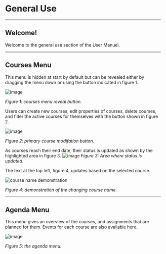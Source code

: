 # General Use
---------------
## Welcome! 
Welcome to the general use section of the User Manuel. 

---------------
## Courses Menu 
This menu is hidden at start by default but can be revealed either by dragging the menu down or using the button indicated in figure 1.

![image](https://github.com/Nicholas-J-Norris/Course-Pilot/assets/37165090/92ba79e4-2643-4e5c-96d5-bc5f2b89a7da)

*Figure 1: courses menu reveal button.*

Users can create new courses, edit properties of courses, delete courses, and filter the active courses for themselves with the button shown in figure 2. 

![image](https://github.com/Nicholas-J-Norris/Course-Pilot/assets/37165090/f67dab97-9ee2-4471-9a69-86b9eb286155)

*Figure 2: primary course modifation button.*

As courses reach their end date, their status is updated as shown by the highlighted area in figure 3. 
![image](https://github.com/Nicholas-J-Norris/Course-Pilot/assets/37165090/83d0b0d1-0d4f-4473-8498-749193ab3f01)
*Figure 3: Area where status is updated.*

The text at the top left, figure 4, updates based on the selected course. 

![course name demonstration](https://github.com/Nicholas-J-Norris/Course-Pilot/assets/37165090/2f2afd09-6509-4294-bcf8-08569431f9d3)

*Figure 4: demonstration of the changing course name.*

---------------
## Agenda Menu 
This menu gives an overview of the courses, and assignments that are planned for them. Events for each course are also available here. 

![image](https://github.com/Nicholas-J-Norris/Course-Pilot/assets/37165090/e0e1a621-6b4e-4c35-a912-cb6efcd19f09)

*Figure 5: the agenda menu.*
